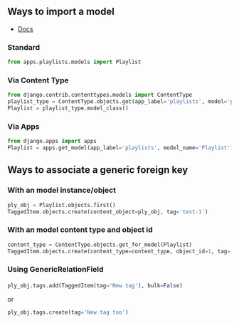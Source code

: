 ## Ways to import a model
- [Docs](https://docs.djangoproject.com/en/dev/ref/contrib/contenttypes/)

### Standard
```python
from apps.playlists.models import Playlist
```


### Via Content Type
```python
from django.contrib.contenttypes.models import ContentType
playlist_type = ContentType.objects.get(app_label='playlists', model='playlist')
Playlist = playlist_type.model_class()
```

### Via Apps
```python
from django.apps import apps
Playlist = apps.get_model(app_label='playlists', model_name='Playlist')
```


## Ways to associate a generic foreign key

### With an model instance/object
```python
ply_obj = Playlist.objects.first()
TaggedItem.objects.create(content_object=ply_obj, tag='test-1')
```

### With an model content type and object id
```python
content_type = ContentType.objects.get_for_model(Playlist)
TaggedItem.objects.create(content_type=content_type, object_id=1, tag='test-2')
```


### Using GenericRelationField
#### 
```python
ply_obj.tags.add(TaggedItem(tag='New tag'), bulk=False)
```
or
```python
ply_obj.tags.create(tag='New tag too')
```